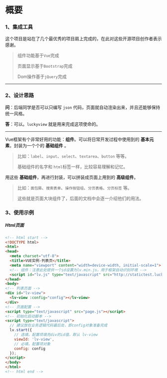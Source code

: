 # 概要

### 1、集成工具

这个项目是站在了几个最优秀的项目肩上完成的，在此对这些开源项目创作者表示感谢。

> 组件功能基于`Vue`完成
> 
> 页面显示基于`Bootstrap`完成
> 
> Dom操作基于`jQuery`完成

----

### 2、设计思路

**问**：后端同学是否可以只编写 `json` 代码，页面就自动渲染出来，并且还能够保持统一风格。

**答**：可以。`luckyview` 就是用来完成这项使命的。

----

Vue框架有个非常好用的功能：**组件**。可以将日常开发过程中使用到的 **基本元素**，封装为一个个的 **基础组件** 。

> 比如：`label`、`input`、`select`、`textarea`、`button` 等等。
> 
> 基础组件的名字和 `html`标签一样，比较容易理解和记忆。 

用这些 **基础组件**，再进行封装，可以拼装成页面上用到的 **高级组件**。

> 比如：`面包屑`、`搜索表单`、`操作按钮组`、`分页表格`、`分页标签` 等。
> 
>  这些就是页面大块组件了，后面的文档中会逐一介绍他们的用法。


### 3、使用示例

##### Html页面


```html
<!-- html start -->
<!DOCTYPE html>
<html>
<head>
  <meta charset="utf-8">
  <title>VUE实例-列表页</title>
  <meta name="viewport" content="width=device-width, initial-scale=1">
  <!-- 组件：注意此处提供一个id设置为lv.min.js，用于框架自动识别环境 -->
  <script id="lv.js" type="text/javascript" src="http://statictest.luckincoffee.com/lv/lv.js"></script>
</head>
<body>
<!-- 列表页面 -->
<div id="lv-view">
  <lv-view :config="config"></lv-view>
</div>
<!-- 页面配置 -->
<script type="text/javascript" src="page.js"></script>
<!-- 初始化启动脚本 -->
<script type="text/javascript">
  // 建议放在业务逻辑代码最后处，即config对象准备完成 
  lv.start({
    // 选填。配置项填充div的id值，默认 lv-view
    viewId: 'lv-view',
    // 必填。配置项对象
    config: config
  });
</script>
</body>
</html>
<!-- html end -->
